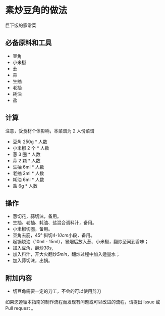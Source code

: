 # 素炒豆角的做法

巨下饭的家常菜

## 必备原料和工具

- 豆角
- 小米椒
- 葱
- 蒜
- 生抽
- 老抽
- 耗油
- 盐


## 计算

注意，受食材个体影响，本菜谱为 2 人份菜谱

- 豆角 250g * 人数
- 小米椒 2 个 * 人数
- 葱 3 圈 * 人数
- 蒜 2 颗 * 人数
- 生抽 6ml * 人数
- 老抽 2ml * 人数
- 耗油 6ml * 人数
- 盐 6g * 人数

## 操作

- 葱切花，蒜切沫，备用。
- 生抽、老抽、耗油、盐混合调料汁，备用。
- 小米椒切圈，备用。
- 豆角去筋，45° 斜切*4-10cm*小段，备用。
- 起锅烧油（10ml - 15ml），冒烟后放入葱、小米椒，翻炒至闻到香味；
- 加入豆角，翻炒*30s*,
- 加入料汁，开大火翻炒*5min*，翻炒过程中加入适量水；
- 加入蒜切沫，出锅。

## 附加内容

- 切豆角需要一定的刀工，不会的可以使用剪刀

如果您遵循本指南的制作流程而发现有问题或可以改进的流程，请提出 Issue 或 Pull request 。
